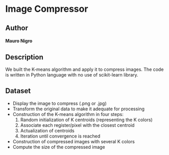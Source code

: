 # Image Compressor

## Author
#### Mauro Nigro

## Description
We built the K-means algorithm and apply it to compress images. The code is written in Python language with no use of scikit-learn library.   

## Dataset

* Display the image to compress (.png or .jpg)
* Transform the original data to make it adequate for processing
* Construction of the K-means algorithm in four steps:
  1) Random initialization of K centroids (representing the K colors)
  2) Associate each register/pixel with the closest centroid
  3) Actualization of centroids
  4) Iteration until convergence is reached
* Construction of compressed images with several K colors
* Compute the size of the compressed image 


